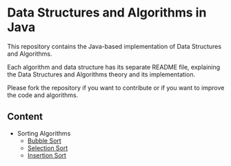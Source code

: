 # Data Structures and Algorithms in Java

This repository contains the Java-based implementation of Data Structures and Algorithms.

Each algorithm and data structure has its separate README file, explaining the Data Structures and Algorithms theory and its implementation.

Please fork the repository if you want to contribute or if you want to improve the code and algorithms.

## Content

<ul>
<li>Sorting Algorithms
<ul>
<li> <a href = "https://github.com/himanshugupta0007/Data-Structure-And-Algorithms-Java/tree/main/src/com/ds/algo/sorting/bubblesort">Bubble Sort<a></li>
<li> <a href = "https://github.com/himanshugupta0007/Data-Structure-And-Algorithms-Java/tree/main/src/com/ds/algo/sorting/selectionsort">Selection Sort<a></li>
<li> <a href = "https://github.com/himanshugupta0007/Data-Structure-And-Algorithms-Java/tree/main/src/com/ds/algo/sorting/insertionsort">Insertion Sort<a></li>
</ul>
</ul>
